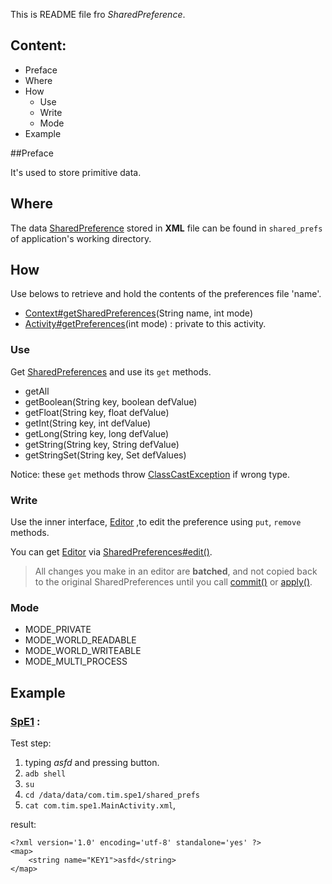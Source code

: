 This is README file fro *SharedPreference*.

## Content:

- Preface
- Where
- How
	- Use
	- Write
	- Mode 
- Example

##Preface

It's used to store primitive data.

## Where

The data [SharedPreference][SP] stored in **XML** file can be found in `shared_prefs` of application's working directory.

## How

Use belows to retrieve and hold the contents of the preferences file 'name'.

- [Context#getSharedPreferences][GSP](String name, int mode)
- [Activity#getPreferences][GP](int mode) : private to this activity.

### Use

Get [SharedPreferences][SP] and use its `get` methods.

- getAll
- getBoolean(String key, boolean defValue)
- getFloat(String key, float defValue)
- getInt(String key, int defValue)
- getLong(String key, long defValue)
- getString(String key, String defValue)
- getStringSet(String key, Set<String> defValues) 	 

Notice: these `get` methods throw [ClassCastException][CCE] if wrong type.

### Write

Use the inner interface, [Editor][SPE] ,to edit the preference using `put`, `remove` methods.

You can get [Editor][SPE] via [SharedPreferences#edit()][W1].

> All changes you make in an editor are **batched**, and not copied back to the original SharedPreferences until you call [commit()][W_commit] or [apply()][W_apply].

[W1]: http://developer.android.com/reference/android/content/SharedPreferences.html#edit()
[W_commit]:http://developer.android.com/reference/android/content/SharedPreferences.Editor.html#commit()
[W_apply]:http://developer.android.com/reference/android/content/SharedPreferences.Editor.html#apply()


### Mode 

- MODE_PRIVATE
- MODE_WORLD_READABLE
- MODE_WORLD_WRITEABLE
- MODE_MULTI_PROCESS

## Example

### [SpE1][E1] : 

Test step:

1. typing *asfd* and pressing button.
2. `adb shell`
3. `su` 
4. `cd /data/data/com.tim.spe1/shared_prefs` 
5. `cat com.tim.spe1.MainActivity.xml`, 

result:
 
	<?xml version='1.0' encoding='utf-8' standalone='yes' ?>
	<map>
    	<string name="KEY1">asfd</string>
	</map>


[E1]: SpE1


[SP]: http://developer.android.com/reference/android/content/SharedPreferences.html
[GSP]: http://developer.android.com/reference/android/content/Context.html#getSharedPreferences%28java.lang.String,%20int%29
[GP]: http://developer.android.com/reference/android/app/Activity.html#getPreferences%28int%29
[CCE]: http://developer.android.com/reference/java/lang/ClassCastException.html
[SPE]:http://developer.android.com/reference/android/content/SharedPreferences.Editor.html